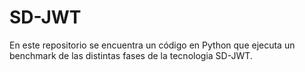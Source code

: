 # SD-JWT

En este repositorio se encuentra un código en Python que ejecuta un benchmark de las distintas fases de la tecnologia SD-JWT.
